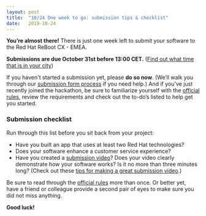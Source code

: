 ```yaml
---
layout: post
title:  "10/24 One week to go: submission tips & checklist"
date:   2019-10-24
---
```


**You’re almost there!**  There is just one week left to submit your software to the Red Hat ReBoot CX - EMEA.


**Submissions are due October 31st before 13:00 CET.** ([Find out what time that is in your city](https://www.timeanddate.com/worldclock/fixedtime.html?msg=Red+Hat+ReBoot+CX+-+EMEA&iso=20191031T13&p1=14))
 
If you haven't started a submission yet, please **do so now**. (We’ll walk you through our [submission form process](https://help.devpost.com/hc/en-us/articles/360021748772-How-to-enter-a-submission) if you need help.)  And if you've just recently joined the hackathon, be sure to familiarize yourself with the [official rules](https://redhat.devpost.com/rules), review the requirements and check out the to-do’s listed to help get you started.

### Submission checklist

Run through this list before you sit back from your project:

 - Have you built an app that uses at least two Red Hat technologies?
 - Does your software enhance a customer service experience?
 - Have you created a [submission video](https://redhat-hackathon.github.io/blog/how-to-make-a-good-video/)? Does your video clearly demonstrate how your software works? Is it no more than three minutes long? (Check out these [tips for making a great submission video](https://redhat-hackathon.github.io/blog/how-to-make-a-good-video/).)

Be sure to read through the [official rules](https://redhat.devpost.com/rules) more than once. Or better yet, have a friend or colleague provide a second pair of eyes to make sure you did not miss anything.

**Good luck!**
